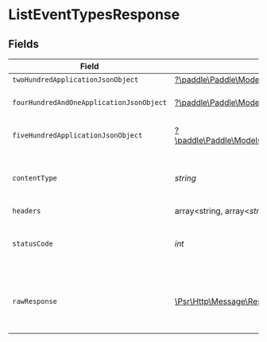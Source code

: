 # ListEventTypesResponse


## Fields

| Field                                                                                                                                             | Type                                                                                                                                              | Required                                                                                                                                          | Description                                                                                                                                       |
| ------------------------------------------------------------------------------------------------------------------------------------------------- | ------------------------------------------------------------------------------------------------------------------------------------------------- | ------------------------------------------------------------------------------------------------------------------------------------------------- | ------------------------------------------------------------------------------------------------------------------------------------------------- |
| `twoHundredApplicationJsonObject`                                                                                                                 | [?\paddle\Paddle\Models\Operations\ListEventTypesResponseBody](../../models/operations/ListEventTypesResponseBody.md)                             | :heavy_minus_sign:                                                                                                                                | OK                                                                                                                                                |
| `fourHundredAndOneApplicationJsonObject`                                                                                                          | [?\paddle\Paddle\Models\Operations\ListEventTypesEventsResponseBody](../../models/operations/ListEventTypesEventsResponseBody.md)                 | :heavy_minus_sign:                                                                                                                                | General error response                                                                                                                            |
| `fiveHundredApplicationJsonObject`                                                                                                                | [?\paddle\Paddle\Models\Operations\ListEventTypesEventsResponseResponseBody](../../models/operations/ListEventTypesEventsResponseResponseBody.md) | :heavy_minus_sign:                                                                                                                                | General error response                                                                                                                            |
| `contentType`                                                                                                                                     | *string*                                                                                                                                          | :heavy_check_mark:                                                                                                                                | HTTP response content type for this operation                                                                                                     |
| `headers`                                                                                                                                         | array<string, array<*string*>>                                                                                                                    | :heavy_minus_sign:                                                                                                                                | N/A                                                                                                                                               |
| `statusCode`                                                                                                                                      | *int*                                                                                                                                             | :heavy_check_mark:                                                                                                                                | HTTP response status code for this operation                                                                                                      |
| `rawResponse`                                                                                                                                     | [\Psr\Http\Message\ResponseInterface](https://www.php-fig.org/psr/psr-7/#33-psrhttpmessageresponseinterface)                                      | :heavy_minus_sign:                                                                                                                                | Raw HTTP response; suitable for custom response parsing                                                                                           |